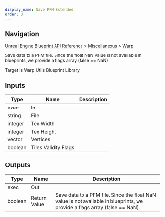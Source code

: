 ```yaml
---
display_name: Save PFM Extended
order: 3
---
```

## Navigation

[Unreal Engine Blueprint API Reference](https://dev.epicgames.com/documentation/en-us/unreal-engine/BlueprintAPI) > [Miscellaneous](https://dev.epicgames.com/documentation/en-us/unreal-engine/BlueprintAPI/Miscellaneous) > [Warp](https://dev.epicgames.com/documentation/en-us/unreal-engine/BlueprintAPI/Miscellaneous/Warp)

Save data to a PFM file. Since the float NaN value is not available in blueprints, we provide a flags array (false == NaN)

Target is Warp Utils Blueprint Library

## Inputs

| Type | Name | Description |
| --- | --- | --- |
| exec | In |  |
| string | File |  |
| integer | Tex Width |  |
| integer | Tex Height |  |
| vector | Vertices |  |
| boolean | Tiles Validity Flags |  |

## Outputs

| Type | Name | Description |
| --- | --- | --- |
| exec | Out |  |
| boolean | Return Value | Save data to a PFM file. Since the float NaN value is not available in blueprints, we provide a flags array (false == NaN) |
